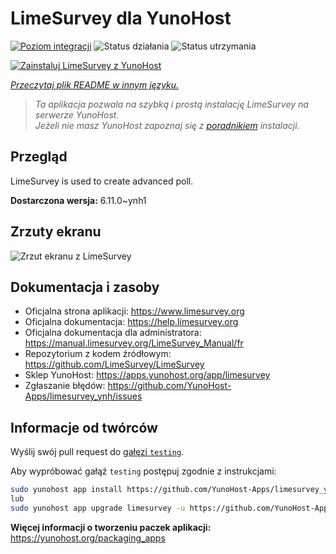<!--
To README zostało automatycznie wygenerowane przez <https://github.com/YunoHost/apps/tree/master/tools/readme_generator>
Nie powinno być ono edytowane ręcznie.
-->

# LimeSurvey dla YunoHost

[![Poziom integracji](https://apps.yunohost.org/badge/integration/limesurvey)](https://ci-apps.yunohost.org/ci/apps/limesurvey/)
![Status działania](https://apps.yunohost.org/badge/state/limesurvey)
![Status utrzymania](https://apps.yunohost.org/badge/maintained/limesurvey)

[![Zainstaluj LimeSurvey z YunoHost](https://install-app.yunohost.org/install-with-yunohost.svg)](https://install-app.yunohost.org/?app=limesurvey)

*[Przeczytaj plik README w innym języku.](./ALL_README.md)*

> *Ta aplikacja pozwala na szybką i prostą instalację LimeSurvey na serwerze YunoHost.*  
> *Jeżeli nie masz YunoHost zapoznaj się z [poradnikiem](https://yunohost.org/install) instalacji.*

## Przegląd

LimeSurvey is used to create advanced poll.


**Dostarczona wersja:** 6.11.0~ynh1

## Zrzuty ekranu

![Zrzut ekranu z LimeSurvey](./doc/screenshots/create_html_statistic_screen.png)

## Dokumentacja i zasoby

- Oficjalna strona aplikacji: <https://www.limesurvey.org>
- Oficjalna dokumentacja: <https://help.limesurvey.org>
- Oficjalna dokumentacja dla administratora: <https://manual.limesurvey.org/LimeSurvey_Manual/fr>
- Repozytorium z kodem źródłowym: <https://github.com/LimeSurvey/LimeSurvey>
- Sklep YunoHost: <https://apps.yunohost.org/app/limesurvey>
- Zgłaszanie błędów: <https://github.com/YunoHost-Apps/limesurvey_ynh/issues>

## Informacje od twórców

Wyślij swój pull request do [gałęzi `testing`](https://github.com/YunoHost-Apps/limesurvey_ynh/tree/testing).

Aby wypróbować gałąź `testing` postępuj zgodnie z instrukcjami:

```bash
sudo yunohost app install https://github.com/YunoHost-Apps/limesurvey_ynh/tree/testing --debug
lub
sudo yunohost app upgrade limesurvey -u https://github.com/YunoHost-Apps/limesurvey_ynh/tree/testing --debug
```

**Więcej informacji o tworzeniu paczek aplikacji:** <https://yunohost.org/packaging_apps>
